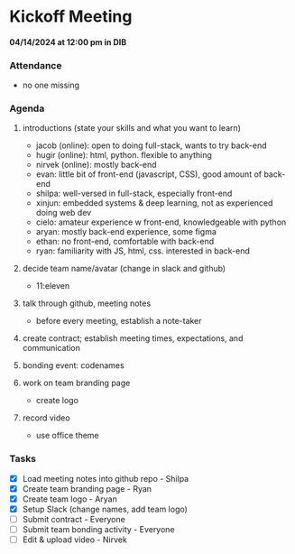 # Kickoff Meeting
#### 04/14/2024 at 12:00 pm in DIB
### Attendance
- no one missing

### Agenda
1. introductions (state your skills and what you want to learn)
    - jacob (online): open to doing full-stack, wants to try back-end
    - hugir (online): html, python. flexible to anything
    - nirvek (online): mostly back-end
    - evan: little bit of front-end (javascript, CSS), good amount of back-end
    - shilpa: well-versed in full-stack, especially front-end
    - xinjun: embedded systems & deep learning, not as experienced doing web dev
   - cielo: amateur experience w front-end, knowledgeable with python
   - aryan: mostly back-end experience, some figma
   - ethan: no front-end, comfortable with back-end
   - ryan: familiarity with JS, html, css. interested in back-end

2. decide team name/avatar (change in slack and github)
   - 11:eleven
3. talk through github, meeting notes
   - before every meeting, establish a note-taker
4. create contract; establish meeting times, expectations, and communication
5. bonding event: codenames
6. work on team branding page
   - create logo
7.  record video
    - use office theme

### Tasks
- [x] Load meeting notes into github repo - Shilpa
- [x] Create team branding page - Ryan
- [x] Create team logo - Aryan
- [x] Setup Slack (change names, add team logo) 
- [ ] Submit contract - Everyone
- [ ] Submit team bonding activity - Everyone
- [ ] Edit & upload video - Nirvek